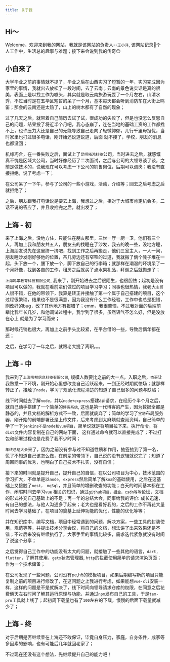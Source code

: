 ```yaml
---
title: 关于我
---
```


## Hi～

Welcome，欢迎来到我的网站，我就是该网站的负责人--`王小泽`, 该网站记录👤个人工作中，生活总的趣事与难题；接下来会说到我的传奇😏

## 小白来了

大学毕业之前的事情就不提了，毕业之后在山西实习了短暂的一年，实习完成因为家里的事情，我就出去放松了一段时间，去了云南；云南的景色说实话是真的很美，表面上是以找工作为噱头，其实就是取云南旅游玩耍了一个月左右，山清水秀，不过当时是在五华区短暂的呆了一个月，基本每天都会听到消防车在大街上鸣笛；那会的云南还是太热了，山上的树木都有了自然的现象；

过了几天之后，就带着自己简历去试了试，很成功的失败了，但是也没怎么反思自己的问题，结果投了将近半个月吧，我心态崩了，连在当地的基础工资的工作都找不上，也许压力大还是自己的无能导致自己走向了轻微抑郁，儿行千里母担忧，当时家里也打过很多电话，刚开始还说道说道，后面
就不接了，学校，朋友的消息也都没回；

机缘巧合，在一番失败之后，面试上了`昆明拓鸿科技`公司，当时进去之后，就感慨真不愧是区域大公司，当时好像经历了二次面试，之后与公司的大领导谈了谈，之前是做技术的，说我现在可以考虑一下公司的销售岗位，后期可以调岗；我没有直接拒绝，说了考虑一下；

在公司呆了一下午，参与了公司的一些小游戏，活动，介绍等；回去之后考虑之后就拒绝了；

之后，朋友跟我打电话说是要去上海，我想过之后，相对于大城市肯定机会多，二话不说的答应了，并且收拾完之后，就出发了；

## 上海 - 初

来了上海之后，没地方住，只能住在朋友那里，三世一厅一厨一卫，他们有三个人，再加上我和朋友共五人，朋友去的找睡在了沙发，我去的晚一些，没地方睡，上海朋友说先在这里挤一挤吧，找到工作之后再搬走，他们三室主人，一人一间，朋友睡沙发刚好够他的位置，茶几旁边还有窄窄的过道，我就搬了俩个凳子堆在一起，头下放一个，腰下放一个，脚下放自己的行李箱；就那样在潮湿的环境呆了一个月好像，找到各自的工作，租房之后就买了点水果礼品，拜谢之后就搬走了；

`上海鸣皋教育科技有限公司`, 我来了，刚开始进去之后很陌生，也很胆怯；起初是没有项目可以做的，我就在看前辈们做过的项目学习学习；同事也很热情，我老大`志哥`人很不错，在他的带领下，我算是转正并接触了第一个属于自己搭建的项目，这个过程很繁琐，结果也不是很满意，因为我没有什么工作经验，工作中也总是犯错，刚改好的bug，改了其他地方有报错了；emm，我很苦恼，不过我对面的后端前辈比我年长几岁，和他调试过程中，我学到了很多，虽然语气不怎么好，但是没放在心上
就是为了学习而来；

那时候花销也很大，再加上之前手头比较紧，在平台借的一些，导致后俩年都在还；

之后，在学习了一年之后，就跟老大提了离职。。。

## 上海 - 中

我来到了`上海帘邦信息科技有限公司`, 规模人数要比之前的大一点，入职之后，`杰哥`让我熟悉一下环境，刚开始心里想改变自己活跃起来，一到正经时期就怯场；就那样转正了，接触了`node`，学习了规范化流程清楚的知道了自己很多的问题与缺陷；

线下时间就去了解`node`，并以`node+express`搭建api请求，在经历个半个月之后，就自己动手搭建了一个简单的`博客系统`, 这也是第一代博客的产生，因为数据全都是静态的，并且文档的解析方式不一致，后面就废弃了；简单的学习了`宝塔`布局服务器，刚开始的前端部署还是上传文件，后来考虑到太麻烦就查阅资料，自己简单的学了一下`jenkins不是node和vue项目`，简单说就是将项目拉下来，执行命令，将`dist`文件内容复制在自己的网站下面， 这样通过命令就可以直接完成了；不过打包和部署过程也是花费了我不少时间；

`年终总结大会`来了，因为之前没有参与过不知道性质和作用，抽签抽到了第一名，慌了不知道自己该怎么做，在前辈的带领下，自己说的没有逻辑就说完了；知道了周围同事的优秀，也明白了自己技术不扎实，没有自信；

接下来的时间就是提升自己，提升自己的自信，在以公司项目为中心，技术范围的学习扩大，不单单是以`node, express`然后简单了解`koa`的基础使用，之后在这基础上又接触了`nest， mqSql`，并且简单的增删改查的功能；白天的时间基本都在工作，闲暇时间去学习`vue` 相关的知识，通过`github项目，掘金，csdn等等`论坛，文档的形式补充自己基础上的不足；再一年的总结大会，同事给我的评价: 成长迅速，有自己的想法，与他人沟通多了起来；老大也是看好我的，之后的工作不再花大量时间去学习基础了，在项目的奠基上延伸功能的优化，性能的优化等等；

并在知识库中，编写文档，项目中经常遇到的问题，解决方案，一些工具的封装使用，规范等等，并提出技术分享会议，将自己的文档，想法讲了出来效果还是不错；不过后来没有继续执行了，大家手里的事情比较多，需求迭代紧急就没有时间了说这个分享；


之后觉得自己工作中的功能没有太大的问题，就接触了一些其他的语言，`dart, flutter`，了解其使用，`getx`状态管理器, `http`的拦截使用简单的请求渲染页面；作为一个技术储备；

在公司发现了一些问题，公司没有pc,h5的模板项目，如果后期编写新的项目只能复制之前的项目进行修改了，在这问题之上我进行考虑，如果能想`vue-cli`安装一样，这样的问题是不是就解决了，线下时间向领导请求仓库的权限，在同意之后花费俩天左右时间了解其运行原理与功能，并通过`npm`发布自己的工具，于是`tem-pro`工具就上线了；起初周下载量也有了`100`左右的下载，慢慢的后面下载量就减少了；

## 上海 - 终

对于后期是否继续呆在上海还不敢保证，毕竟自身压力，家庭，自身条件，成家等多因素的影响，也有可能后几年就回老家了；

不过现在还没有这个想法，先继续提升自己的能力吧！